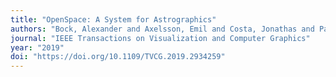 ```yaml
---
title: "OpenSpace: A System for Astrographics"
authors: "Bock, Alexander and Axelsson, Emil and Costa, Jonathas and Payne, Gene and Acinapura, Micah and Trakinski, Vivian and Emmart, Carter and Silva, Claudio and Hansen, Charles and Ynnerman, Anders"
journal: "IEEE Transactions on Visualization and Computer Graphics"
year: "2019"
doi: "https://doi.org/10.1109/TVCG.2019.2934259"
---
```

